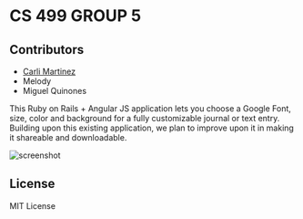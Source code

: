# CS 499 GROUP 5

## Contributors

* [Carli Martinez](https://github.com/csmartinez)
* Melody
* Miguel Quinones

This Ruby on Rails + Angular JS application lets you choose a Google Font, size, color and background for a fully customizable journal or text entry. Building upon this existing application, we plan to improve upon it in making it shareable and downloadable.

![screenshot](https://cloud.githubusercontent.com/assets/10466251/19376808/eeaa60d8-9195-11e6-832a-5a8b3f604d69.png)

## License

MIT License
